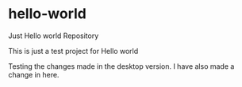 # hello-world
Just Hello world Repository

This is just a test project for Hello world

Testing the changes made in the desktop version.
I have also made a change in here.
